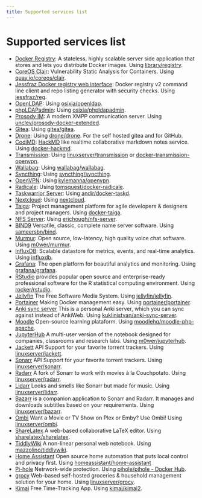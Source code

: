 ```yaml
---
title: Supported services list
---
```


# Supported services list

* [Docker Registry](https://docs.docker.com/registry/): A stateless, highly
   scalable server side application that stores and lets you distribute Docker
   images. Using [library/registry](https://hub.docker.com/_/registry).
* [CoreOS Clair](https://github.com/coreos/clair): Vulnerability Static Analysis
   for Containers. Using
   [quay.io/coreos/clair](https://quay.io/repository/coreos/clair).
* [Jessfraz Docker registry web interface](https://github.com/genuinetools/reg):
   Docker registry v2 command line client and repo listing generator with
   security checks. Using
   [jessfraz/reg](https://hub.docker.com/r/jessfraz/reg).
* [OpenLDAP](http://www.openldap.org/): Using
   [osixia/openldap](https://github.com/osixia/docker-openldap).
* [phpLDAPadmin](http://phpldapadmin.sourceforge.net/):
   Using
   [osixia/phpldapadmin](https://github.com/osixia/docker-phpLDAPadmin).
* [Prosody IM](https://prosody.im/): A modern XMPP communication server. Using
  [unclev/prosody-docker-extended](https://github.com/unclev/prosody-docker-extended).
* [Gitea](https://docs.gitea.io/): Using
  [gitea/gitea](https://github.com/go-gitea/gitea).
* [Drone](https://drone.io/): Using
  [drone/drone](https://github.com/drone/drone). For the self hosted gitea and
  for GitHub.
* [CodiMD](https://github.com/hackmdio/codimd): [HackMD](https://hackmd.io/)
  like realtime collaborative markdown notes service. Using
  [docker-hackmd](https://github.com/hackmdio/docker-hackmd).
* [Transmission](https://transmissionbt.com/): Using
  [linuxserver/transmission](https://github.com/linuxserver/docker-transmission)
  or [docker-transmission-openvpn](https://github.com/haugene/docker-transmission-openvpn).
* [Wallabag](https://wallabag.org/): Using
  [wallabag/wallabag](https://github.com/wallabag/docker).
* [Syncthing](https://syncthing.net/): Using
  [syncthing/syncthing](https://github.com/syncthing/syncthing).
* [OpenVPN](https://openvpn.net/): Using
  [kylemanna/openvpn](https://github.com/kylemanna/docker-openvpn).
* [Radicale](https://radicale.org/): Using
  [tomsquest/docker-radicale](https://github.com/tomsquest/docker-radicale).
* [Taskwarrior Server](https://taskwarrior.org/): Using
  [andir/docker-taskd](https://github.com/andir/docker-taskd).
* [Nextcloud](https://nextcloud.com/): Using
  [nextcloud](https://github.com/nextcloud/docker).
* [Taiga](https://taiga.io/): Project management platform for agile developers
   & designers and project managers. Using
  [docker-taiga](https://github.com/m0wer/docker-taiga).
* [NFS Server](https://sourceforge.net/projects/nfs/): Using
  [erichough/nfs-server](https://github.com/ehough/docker-nfs-server).
* [BIND9](https://www.isc.org/bind/) Versatile, classic, complete name server
   software. Using [sameersbn/bind](https://github.com/sameersbn/docker-bind).
* [Murmur](https://wiki.mumble.info/wiki/Main_Page): Open source, low-latency,
   high quality voice chat software. Using
   [m0wer/murmur](https://hub.docker.com/r/m0wer/murmur).
* [InfluxDB](https://www.influxdata.com/): Scalable datastore for metrics,
   events, and real-time analytics. Using
   [influxdb](https://hub.docker.com/_/influxdb).
* [Grafana](https://grafana.com/): The open platform for beautiful
   analytics and monitoring. Using
   [grafana/grafana](https://hub.docker.com/r/grafana/grafana).
* [RStudio](https://www.rstudio.com/) provides popular open source and
   enterprise-ready professional software for the R statistical computing
   environment. Using
   [rocker/rstudio](https://hub.docker.com/r/rocker/rstudio).
* [Jellyfin](https://jellyfin.media/) The Free Software Media System. Using
  [jellyfin/jellyfin](https://github.com/jellyfin/jellyfin).
* [Portainer](https://www.portainer.io/) Making Docker management easy. Using
  [portainer/portainer](https://hub.docker.com/r/portainer/portainer).
* [Anki sync server](https://github.com/tsudoko/anki-sync-server) This is a
   personal Anki server, which you can sync against instead of AnkiWeb. Using
   [kuklinistvan/anki-sync-server](https://hub.docker.com/r/kuklinistvan/anki-sync-server/tags).
* [Moodle](https://moodle.org/) Open-source learning plataform. Using
  [moodlehq/moodle-php-apache](https://hub.docker.com/r/moodlehq/moodle-php-apache).
* [JupyterHub](https://jupyter.org/hub) A multi-user version of the notebook
   designed for companies, classrooms and research labs. Using
   [m0wer/jupyterhub](https://hub.docker.com/r/m0wer/jupyterhub).
* [Jackett](https://github.com/Jackett/Jackett) API Support for your favorite
   torrent trackers. Using
   [linuxserver/jackett](https://hub.docker.com/r/linuxserver/jackett).
* [Sonarr](https://github.com/Sonarr/Sonarr) API Support for your favorite
   torrent trackers. Using
   [linuxserver/sonarr](https://hub.docker.com/r/linuxserver/sonarr).
* [Radarr](https://github.com/Radarr/Radarr) A fork of Sonarr to work with movies
   à la Couchpotato. Using
   [linuxserver/radarr](https://hub.docker.com/r/linuxserver/radarr).
* [Lidarr](https://github.com/lidarr/Lidarr) Looks and smells like Sonarr but
   made for music. Using
   [linuxserver/lidarr](https://hub.docker.com/r/linuxserver/lidarr).
* [Bazarr](https://github.com/morpheus65535/bazarr) is a companion application
   to Sonarr and Radarr. It manages and downloads subtitles based on your
   requirements. Using
   [linuxserver/bazarr](https://hub.docker.com/r/linuxserver/bazarr).
* [Ombi](https://github.com/tidusjar/Ombi) Want a Movie or TV Show on Plex or
   Emby? Use Ombi! Using
   [linuxserver/ombi](https://github.com/linuxserver/docker-ombi).
* [ShareLatex](https://github.com/overleaf/overleaf) A web-based collaborative
   LaTeX editor. Using
   [sharelatex/sharelatex](https://hub.docker.com/r/sharelatex/sharelatex).
* [TiddlyWiki](https://tiddlywiki.com/) A non-linear personal web notebook.
   Using [mazzolino/tiddlywiki](https://hub.docker.com/r/mazzolino/tiddlywiki).
* [Home Assistant](https://www.home-assistant.io/) Open source home automation
   that puts local control and privacy first. Using
   [homeassistant/home-assistant](https://hub.docker.com/r/homeassistant/home-assistant)
* [Pi-hole](https://pi-hole.net/) Netrwork-wide protection. Using [pihole/pihole - Docker Hub](https://hub.docker.com/r/pihole/pihole).
* [grocy](https://grocy.info/) Web-based self-hosted groceries & household
  management solution for your home. Using
  [linuxserver/grocy](https://hub.docker.com/r/linuxserver/grocy).
* [Kimai](https://www.kimai.org/) Free Time-Tracking App. Using
  [kimai/kimai2](https://hub.docker.com/r/kimai/kimai2).
